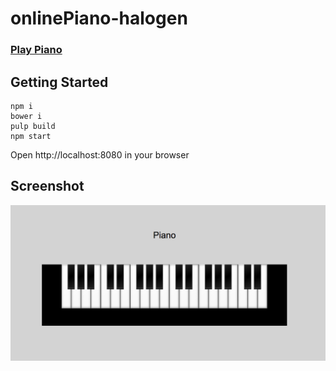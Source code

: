 
# onlinePiano-halogen
### [Play Piano](https://sainiaditi.github.io/onlinePiano-halogen/dist/index.html)

## Getting Started
```
npm i
bower i
pulp build
npm start
```
Open http://localhost:8080 in your browser
## Screenshot
![Screenshot](ScreenShot.png)
